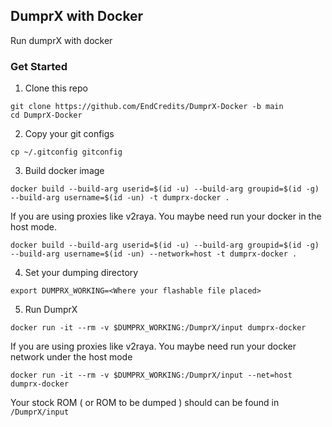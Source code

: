 ## DumprX with Docker

Run dumprX with docker

### Get Started

1. Clone this repo
```
git clone https://github.com/EndCredits/DumprX-Docker -b main 
cd DumprX-Docker
```

2. Copy your git configs
```
cp ~/.gitconfig gitconfig
```

3. Build docker image
```
docker build --build-arg userid=$(id -u) --build-arg groupid=$(id -g) --build-arg username=$(id -un) -t dumprx-docker .
```

If you are using proxies like v2raya. You maybe need run your docker in the host mode.
```
docker build --build-arg userid=$(id -u) --build-arg groupid=$(id -g) --build-arg username=$(id -un) --network=host -t dumprx-docker .
```

4. Set your dumping directory
```
export DUMPRX_WORKING=<Where your flashable file placed>
```

5. Run DumprX
```
docker run -it --rm -v $DUMPRX_WORKING:/DumprX/input dumprx-docker
```

If you are using proxies like v2raya. You maybe need run your docker network under the host mode
```
docker run -it --rm -v $DUMPRX_WORKING:/DumprX/input --net=host dumprx-docker
```

Your stock ROM ( or ROM to be dumped ) should can be found in ```/DumprX/input```



